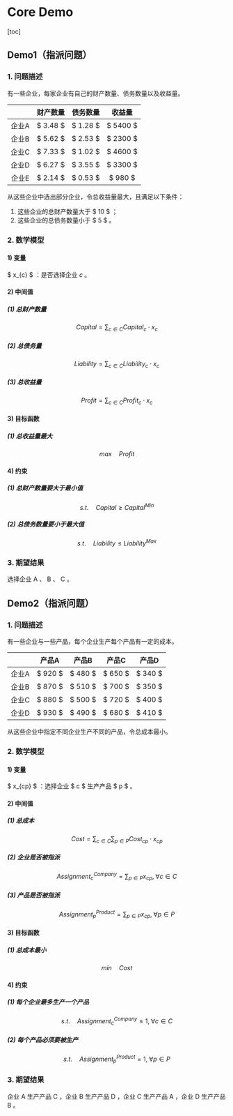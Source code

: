 # Core Demo

[toc]

## Demo1（指派问题）

### 1. 问题描述

有一些企业，每家企业有自己的财产数量、债务数量以及收益量。

|     |   财产数量   |   债务数量   |   收益量    |
|:---:|:--------:|:--------:|:--------:|
| 企业A | $ 3.48 $ | $ 1.28 $ | $ 5400 $ |
| 企业B | $ 5.62 $ | $ 2.53 $ | $ 2300 $ |
| 企业C | $ 7.33 $ | $ 1.02 $ | $ 4600 $ |
| 企业D | $ 6.27 $ | $ 3.55 $ | $ 3300 $ |
| 企业E | $ 2.14 $ | $ 0.53 $ | $ 980 $  |

从这些企业中选出部分企业，令总收益量最大，且满足以下条件：

1. 这些企业的总财产数量大于 $ 10 $ ；
2. 这些企业的总债务数量小于 $ 5 $ 。

### 2. 数学模型

#### 1) 变量

$ x_{c} $ ：是否选择企业 $c$ 。

#### 2) 中间值

##### (1) 总财产数量

$$
Capital = \sum_{c \in C} Capital_{c} \cdot x_{c}
$$

##### (2) 总债务量

$$
Liability = \sum_{c \in C} Liability_{c} \cdot x_{c}
$$

##### (3) 总收益量

$$
Profit = \sum_{c \in C} Profit_{c} \cdot x_{c}
$$

#### 3) 目标函数

##### (1) 总收益量最大

$$
max \quad Profit
$$

#### 4) 约束

##### (1) 总财产数量要大于最小值

$$
s.t. \quad Capital \geq Capital^{Min}
$$

##### (2) 总债务数量要小于最大值

$$
s.t. \quad Liability \leq Liability^{Max}
$$

### 3. 期望结果

选择企业 A 、 B 、 C 。

## Demo2（指派问题）

### 1. 问题描述

有一些企业与一些产品，每个企业生产每个产品有一定的成本。

|     |   产品A   |   产品B   |   产品C   |   产品D   |
|:---:|:-------:|:-------:|:-------:|:-------:|
| 企业A | $ 920 $ | $ 480 $ | $ 650 $ | $ 340 $ |
| 企业B | $ 870 $ | $ 510 $ | $ 700 $ | $ 350 $ |
| 企业C | $ 880 $ | $ 500 $ | $ 720 $ | $ 400 $ |
| 企业D | $ 930 $ | $ 490 $ | $ 680 $ | $ 410 $ |

从这些企业中指定不同企业生产不同的产品，令总成本最小。

### 2. 数学模型

#### 1) 变量

$ x_{cp} $ ：选择企业 $ c $ 生产产品 $ p $ 。

#### 2) 中间值

##### (1) 总成本

$$
Cost = \sum_{c \in C}\sum_{p \in P}Cost_{cp} \cdot x_{cp}
$$

##### (2) 企业是否被指派

$$
Assignment^{Company}_{c} = \sum_{p \in P}x_{cp}, \; \forall c \in C
$$

##### (3) 产品是否被指派

$$
Assignment^{Product}_{p} = \sum_{p \in P}x_{cp}, \; \forall p \in P
$$

#### 3) 目标函数

##### (1) 总成本最小

$$
min \quad Cost
$$

#### 4) 约束

##### (1) 每个企业最多生产一个产品

$$
s.t. \quad Assignment^{Company}_{c} \leq 1, \; \forall c \in C
$$

##### (2) 每个产品必须要被生产

$$
s.t. \quad Assignment^{Product}_{p} = 1, \; \forall p \in P
$$

### 3. 期望结果

企业 A 生产产品 C ，企业 B 生产产品 D ，企业 C 生产产品 A ，企业 D 生产产品 B 。
